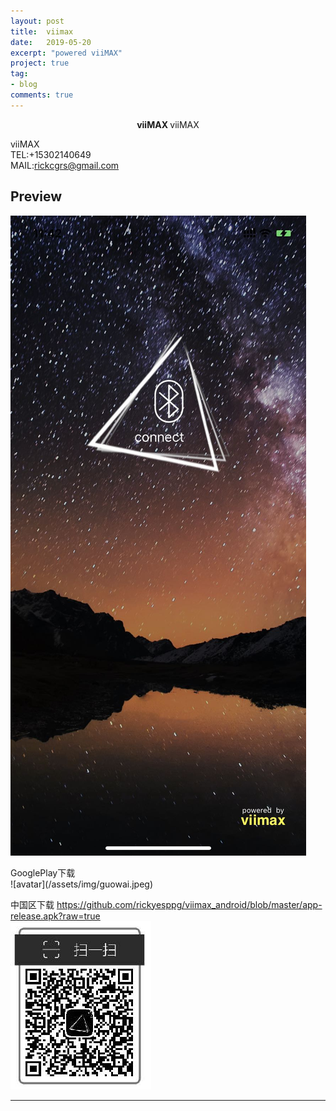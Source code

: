 ```yaml
---
layout: post
title:  viimax
date:   2019-05-20
excerpt: "powered viiMAX"
project: true
tag:
- blog
comments: true
---
```

 
    
<center><b> viiMAX </b>viiMAX</center>
     
viiMAX    
TEL:+15302140649    
MAIL:rickcgrs@gmail.com   <br>



## Preview

 ![avatar](/assets/img/viimax.png)
	
	 
 
 <p>
GooglePlay下载<br>
![avatar](/assets/img/guowai.jpeg) 

中国区下载 https://github.com/rickyesppg/viimax_android/blob/master/app-release.apk?raw=true <br>
![avatar](/assets/img/guonei.jpeg) 

---
 

 
 
 